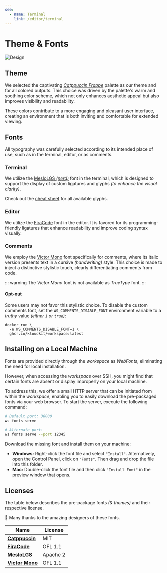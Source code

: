 ```yaml
---
see:
  - name: Terminal
    link: /editor/terminal
---
```


# Theme & Fonts

![Design](/home/design.png)

## Theme

We selected the captivating [*Catppuccin Frappe*][Catppuccin] palette as our theme and
for all colored outputs.
This choice was driven by the palette's warm and soothing color scheme, which not only
enhances aesthetic appeal but also improves visibility and readability.

These colors contribute to a more engaging and pleasant user interface, creating an
environment that is both inviting and comfortable for extended viewing.

## Fonts

All typography was carefully selected according to its intended place of use, such as in
the terminal, editor, or as comments.

### Terminal

We utilize the [MesloLGS *(nerd)*][MesloLGS] font in the terminal, which is designed to
support the display of custom ligatures and glyphs *(to enhance the visual clarity)*.

Check out the [cheat sheet](https://www.nerdfonts.com/cheat-sheet) for all available
glyphs.

### Editor

We utilize the [FiraCode][] font in the editor.
It is favored for its programming-friendly ligatures that enhance readability and improve
coding syntax visually.

### Comments

We employ the [Victor Mono][] font specifically for comments, where its italic version
presents text in a cursive *(handwriting)* style.
This choice is made to inject a distinctive stylistic touch, clearly differentiating
comments from code.

::: warning
The *Victor Mono* font is not available as *TrueType* font.
:::

#### Opt-out

Some users may not favor this stylistic choice.
To disable the custom comments font, set the `WS_COMMENTS_DISABLE_FONT` environment
variable to a *truthy* value *(either `1` or `true`)*:

```sh{2}
docker run \
  -e WS_COMMENTS_DISABLE_FONT=1 \
  ghcr.io/kloudkit/workspace:latest
```

## Installing on a Local Machine

Fonts are provided directly through the *workspace* as *WebFonts*, eliminating the need
for local installation.

However, when accessing the *workspace* over SSH, you might find that certain fonts are
absent or display improperly on your local machine.

To address this, we offer a small HTTP server that can be initiated from within the
*workspace*, enabling you to easily download the pre-packaged fonts via your web browser.
To start the server, execute the following command:

```sh
# Default port: 38080
ws fonts serve

# Alternate port:
ws fonts serve --port 12345
```

Download the missing font and install them on your machine:

- **Windows:** Right-click the font file and select `"Install"`.
    Alternatively, open the Control Panel, click on `"Fonts"`.
    Then drag and drop the file into this folder.
- **Mac:** Double-click the font file and then click `"Install Font"` in the preview
    window that opens.

## Licenses

The table below describes the pre-package fonts *(& themes)* and their respective license.

👏 Many thanks to the amazing designers of these fonts.

| Name                | License  |
| ------------------- | -------- |
| **[Catppuccin][]**  | MIT      |
| **[FiraCode][]**    | OFL 1.1  |
| **[MesloLGS][]**    | Apache 2 |
| **[Victor Mono][]** | OFL 1.1  |

[Catppuccin]: https://github.com/catppuccin/catppuccin
[FiraCode]: https://github.com/tonsky/FiraCode
[MesloLGS]: https://github.com/romkatv/powerlevel10k-media
[Victor Mono]: https://github.com/rubjo/victor-mono
